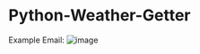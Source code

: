 # Python-Weather-Getter

Example Email:
![image](https://github.com/user-attachments/assets/e401f1d2-22a7-4a11-8ff4-e3001dd482a2)
